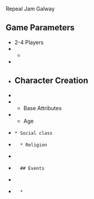 Repeal Jam Galway

## Game Parameters

* 2-4 Players
* * 
*
* ## Character Creation
*
* * Base Attributes
*   * Age
*     * Social class
*       * Religion
*
*       ## Events
*
*       *
